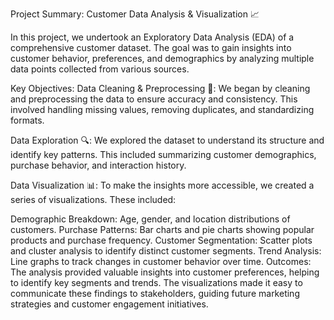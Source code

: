 Project Summary: Customer Data Analysis & Visualization 📈

In this project, we undertook an Exploratory Data Analysis (EDA) of a comprehensive customer dataset. The goal was to gain insights into customer behavior, preferences, and demographics by analyzing multiple data points collected from various sources.

Key Objectives:
Data Cleaning & Preprocessing 🧹: We began by cleaning and preprocessing the data to ensure accuracy and consistency. This involved handling missing values, removing duplicates, and standardizing formats.

Data Exploration 🔍: We explored the dataset to understand its structure and identify key patterns. This included summarizing customer demographics, purchase behavior, and interaction history.

Data Visualization 📊: To make the insights more accessible, we created a series of visualizations. These included:

Demographic Breakdown: Age, gender, and location distributions of customers.
Purchase Patterns: Bar charts and pie charts showing popular products and purchase frequency.
Customer Segmentation: Scatter plots and cluster analysis to identify distinct customer segments.
Trend Analysis: Line graphs to track changes in customer behavior over time.
Outcomes:
The analysis provided valuable insights into customer preferences, helping to identify key segments and trends. The visualizations made it easy to communicate these findings to stakeholders, guiding future marketing strategies and customer engagement initiatives.
